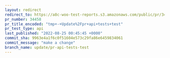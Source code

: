 ```yaml
---
layout: redirect
redirect_to: https://a8c-woo-test-reports.s3.amazonaws.com/public/pr/34458/api/index.html
pr_number: 34458
pr_title_encoded: "tmp+-+Update%2Fpr+api+tests+test"
pr_test_type: api
last_published: "2022-08-25 00:45:45 +0000"
commit_sha: 9963e4a1f6c0f51604e573c29fa86e6459834061
commit_message: "make a change"
branch_name: update/pr-api-tests-test
---
```

